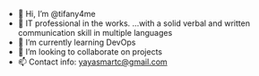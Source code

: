 - 👋 Hi, I’m @tifany4me
- 👀 IT professional in the works. ...with a solid verbal and written communication skill in multiple languages
- 🌱 I’m currently learning DevOps
- 💞️ I’m looking to collaborate on projects
- 📫 Contact info: yayasmartc@gmail.com

<!---
tifany4me/tifany4me is a ✨ special ✨ repository because its `README.md` (this file) appears on your GitHub profile.
You can click the Preview link to take a look at your changes.
--->
